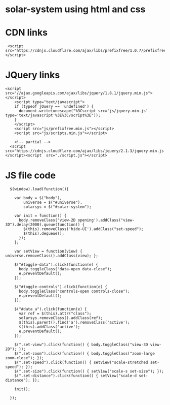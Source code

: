 # solar-system using html and css

# CDN links

     <script src="https://cdnjs.cloudflare.com/ajax/libs/prefixfree/1.0.7/prefixfree.min.js"></script>

# JQuery links

    <script src="//ajax.googleapis.com/ajax/libs/jquery/1.8.1/jquery.min.js"></script>
        <script type="text/javascript">
        if (typeof jQuery == 'undefined') { 
          document.write(unescape("%3Cscript src='js/jquery.min.js' type='text/javascript'%3E%3C/script%3E"));
        }
        </script>
        <script src="js/prefixfree.min.js"></script>
        <script src="js/scripts.min.js"></script>

        <!-- partial -->
      <script src='https://cdnjs.cloudflare.com/ajax/libs/jquery/2.1.3/jquery.min.js'></script><script  src="./script.js"></script>
      
# JS file code

      $(window).load(function(){

        var body = $("body"),
            universe = $("#universe"),
            solarsys = $("#solar-system");

        var init = function() {
          body.removeClass('view-2D opening').addClass("view-3D").delay(2000).queue(function() {
            $(this).removeClass('hide-UI').addClass("set-speed");
            $(this).dequeue();
          });
        };

        var setView = function(view) { universe.removeClass().addClass(view); };

        $("#toggle-data").click(function(e) {
          body.toggleClass("data-open data-close");
          e.preventDefault();
        });

        $("#toggle-controls").click(function(e) {
          body.toggleClass("controls-open controls-close");
          e.preventDefault();
        });

        $("#data a").click(function(e) {
          var ref = $(this).attr("class");
          solarsys.removeClass().addClass(ref);
          $(this).parent().find('a').removeClass('active');
          $(this).addClass('active');
          e.preventDefault();
        });

        $(".set-view").click(function() { body.toggleClass("view-3D view-2D"); });
        $(".set-zoom").click(function() { body.toggleClass("zoom-large zoom-close"); });
        $(".set-speed").click(function() { setView("scale-stretched set-speed"); });
        $(".set-size").click(function() { setView("scale-s set-size"); });
        $(".set-distance").click(function() { setView("scale-d set-distance"); });

        init();

      });
